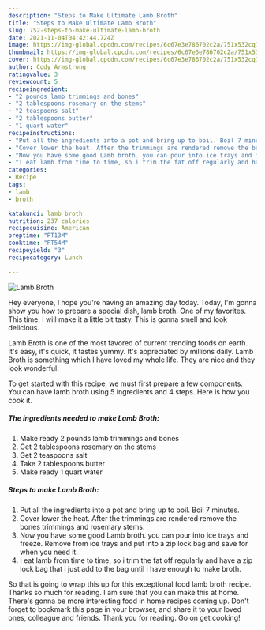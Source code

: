 ```yaml
---
description: "Steps to Make Ultimate Lamb Broth"
title: "Steps to Make Ultimate Lamb Broth"
slug: 752-steps-to-make-ultimate-lamb-broth
date: 2021-11-04T04:42:44.724Z
image: https://img-global.cpcdn.com/recipes/6c67e3e786702c2a/751x532cq70/lamb-broth-recipe-main-photo.jpg
thumbnail: https://img-global.cpcdn.com/recipes/6c67e3e786702c2a/751x532cq70/lamb-broth-recipe-main-photo.jpg
cover: https://img-global.cpcdn.com/recipes/6c67e3e786702c2a/751x532cq70/lamb-broth-recipe-main-photo.jpg
author: Cody Armstrong
ratingvalue: 3
reviewcount: 5
recipeingredient:
- "2 pounds lamb trimmings and bones"
- "2 tablespoons rosemary on the stems"
- "2 teaspoons salt"
- "2 tablespoons butter"
- "1 quart water"
recipeinstructions:
- "Put all the ingredients into a pot and bring up to boil. Boil 7 minutes."
- "Cover lower the heat. After the trimmings are rendered remove the bones trimmings and rosemary stems."
- "Now you have some good Lamb broth. you can pour into ice trays and freeze. Remove from ice trays and put into a zip lock bag and save for when you need it."
- "I eat lamb from time to time, so i trim the fat off regularly and have a zip lock bag that i just add to the bag until i have enough to make broth."
categories:
- Recipe
tags:
- lamb
- broth

katakunci: lamb broth 
nutrition: 237 calories
recipecuisine: American
preptime: "PT13M"
cooktime: "PT54M"
recipeyield: "3"
recipecategory: Lunch

---
```



![Lamb Broth](https://img-global.cpcdn.com/recipes/6c67e3e786702c2a/751x532cq70/lamb-broth-recipe-main-photo.jpg)

Hey everyone, I hope you're having an amazing day today. Today, I'm gonna show you how to prepare a special dish, lamb broth. One of my favorites. This time, I will make it a little bit tasty. This is gonna smell and look delicious.



Lamb Broth is one of the most favored of current trending foods on earth. It's easy, it's quick, it tastes yummy. It's appreciated by millions daily. Lamb Broth is something which I have loved my whole life. They are nice and they look wonderful.


To get started with this recipe, we must first prepare a few components. You can have lamb broth using 5 ingredients and 4 steps. Here is how you cook it.

<!--inarticleads1-->

##### The ingredients needed to make Lamb Broth:

1. Make ready 2 pounds lamb trimmings and bones
1. Get 2 tablespoons rosemary on the stems
1. Get 2 teaspoons salt
1. Take 2 tablespoons butter
1. Make ready 1 quart water




<!--inarticleads2-->

##### Steps to make Lamb Broth:

1. Put all the ingredients into a pot and bring up to boil. Boil 7 minutes.
1. Cover lower the heat. After the trimmings are rendered remove the bones trimmings and rosemary stems.
1. Now you have some good Lamb broth. you can pour into ice trays and freeze. Remove from ice trays and put into a zip lock bag and save for when you need it.
1. I eat lamb from time to time, so i trim the fat off regularly and have a zip lock bag that i just add to the bag until i have enough to make broth.




So that is going to wrap this up for this exceptional food lamb broth recipe. Thanks so much for reading. I am sure that you can make this at home. There's gonna be more interesting food in home recipes coming up. Don't forget to bookmark this page in your browser, and share it to your loved ones, colleague and friends. Thank you for reading. Go on get cooking!
